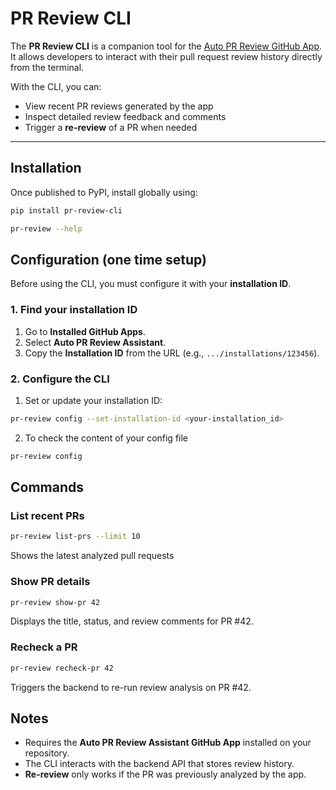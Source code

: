 # PR Review CLI  

The **PR Review CLI** is a companion tool for the [Auto PR Review GitHub App](https://github.com/apps/auto-pr-review-assistant).  
It allows developers to interact with their pull request review history directly from the terminal.  

With the CLI, you can:  
-  View recent PR reviews generated by the app  
-  Inspect detailed review feedback and comments  
-  Trigger a **re-review** of a PR when needed  

---

## Installation  

Once published to PyPI, install globally using:  

```bash
pip install pr-review-cli
```

```bash
pr-review --help
```

## Configuration (one time setup)

Before using the CLI, you must configure it with your **installation ID**.

### 1. Find your installation ID
1. Go to **Installed GitHub Apps**.  
2. Select **Auto PR Review Assistant**.  
3. Copy the **Installation ID** from the URL (e.g., `.../installations/123456`).  

### 2. Configure the CLI
 
1. Set or update your installation ID: 
```bash
pr-review config --set-installation-id <your-installation_id>
```
2. To check the content of your config file
```bash
pr-review config 
```
## Commands

### List recent PRs
```bash
pr-review list-prs --limit 10
```
Shows the latest analyzed pull requests

### Show PR details
```bash
pr-review show-pr 42
```
Displays the title, status, and review comments for PR #42.

### Recheck a PR
```bash
pr-review recheck-pr 42
```
Triggers the backend to re-run review analysis on PR #42.


## Notes
- Requires the **Auto PR Review Assistant GitHub App** installed on your repository.
- The CLI interacts with the backend API that stores review history.
- **Re-review** only works if the PR was previously analyzed by the app.